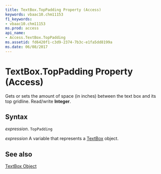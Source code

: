 ```yaml
---
title: TextBox.TopPadding Property (Access)
keywords: vbaac10.chm11153
f1_keywords:
- vbaac10.chm11153
ms.prod: access
api_name:
- Access.TextBox.TopPadding
ms.assetid: fd6420f1-c3d9-2374-7b3c-e1fa5dd8199a
ms.date: 06/08/2017
---
```



# TextBox.TopPadding Property (Access)

Gets or sets the amount of space (in inches) between the text box and its top gridline. Read/write  **Integer**.


## Syntax

 _expression_. `TopPadding`

 _expression_ A variable that represents a [TextBox](Access.TextBox.md) object.


## See also


[TextBox Object](Access.TextBox.md)

